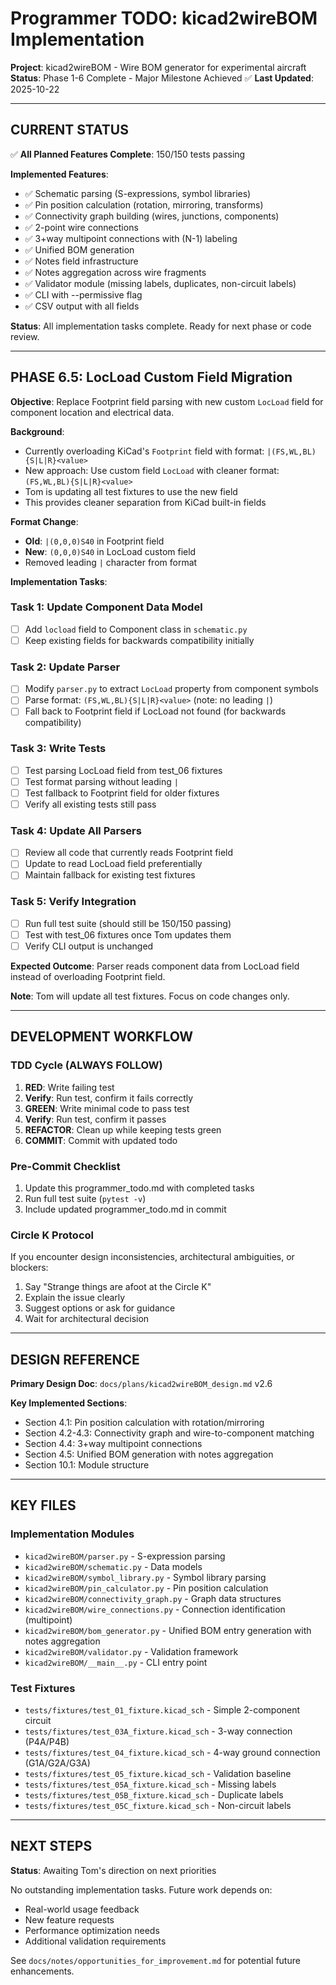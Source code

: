 # Programmer TODO: kicad2wireBOM Implementation

**Project**: kicad2wireBOM - Wire BOM generator for experimental aircraft
**Status**: Phase 1-6 Complete - Major Milestone Achieved ✅
**Last Updated**: 2025-10-22

---

## CURRENT STATUS

✅ **All Planned Features Complete**: 150/150 tests passing

**Implemented Features**:
- ✅ Schematic parsing (S-expressions, symbol libraries)
- ✅ Pin position calculation (rotation, mirroring, transforms)
- ✅ Connectivity graph building (wires, junctions, components)
- ✅ 2-point wire connections
- ✅ 3+way multipoint connections with (N-1) labeling
- ✅ Unified BOM generation
- ✅ Notes field infrastructure
- ✅ Notes aggregation across wire fragments
- ✅ Validator module (missing labels, duplicates, non-circuit labels)
- ✅ CLI with --permissive flag
- ✅ CSV output with all fields

**Status**: All implementation tasks complete. Ready for next phase or code review.

---

## PHASE 6.5: LocLoad Custom Field Migration

**Objective**: Replace Footprint field parsing with new custom `LocLoad` field for component location and electrical data.

**Background**:
- Currently overloading KiCad's `Footprint` field with format: `|(FS,WL,BL){S|L|R}<value>`
- New approach: Use custom field `LocLoad` with cleaner format: `(FS,WL,BL){S|L|R}<value>`
- Tom is updating all test fixtures to use the new field
- This provides cleaner separation from KiCad built-in fields

**Format Change**:
- **Old**: `|(0,0,0)S40` in Footprint field
- **New**: `(0,0,0)S40` in LocLoad custom field
- Removed leading `|` character from format

**Implementation Tasks**:

### Task 1: Update Component Data Model
- [ ] Add `locload` field to Component class in `schematic.py`
- [ ] Keep existing fields for backwards compatibility initially

### Task 2: Update Parser
- [ ] Modify `parser.py` to extract `LocLoad` property from component symbols
- [ ] Parse format: `(FS,WL,BL){S|L|R}<value>` (note: no leading `|`)
- [ ] Fall back to Footprint field if LocLoad not found (for backwards compatibility)

### Task 3: Write Tests
- [ ] Test parsing LocLoad field from test_06 fixtures
- [ ] Test format parsing without leading `|`
- [ ] Test fallback to Footprint field for older fixtures
- [ ] Verify all existing tests still pass

### Task 4: Update All Parsers
- [ ] Review all code that currently reads Footprint field
- [ ] Update to read LocLoad field preferentially
- [ ] Maintain fallback for existing test fixtures

### Task 5: Verify Integration
- [ ] Run full test suite (should still be 150/150 passing)
- [ ] Test with test_06 fixtures once Tom updates them
- [ ] Verify CLI output is unchanged

**Expected Outcome**: Parser reads component data from LocLoad field instead of overloading Footprint field.

**Note**: Tom will update all test fixtures. Focus on code changes only.

---

## DEVELOPMENT WORKFLOW

### TDD Cycle (ALWAYS FOLLOW)
1. **RED**: Write failing test
2. **Verify**: Run test, confirm it fails correctly
3. **GREEN**: Write minimal code to pass test
4. **Verify**: Run test, confirm it passes
5. **REFACTOR**: Clean up while keeping tests green
6. **COMMIT**: Commit with updated todo

### Pre-Commit Checklist
1. Update this programmer_todo.md with completed tasks
2. Run full test suite (`pytest -v`)
3. Include updated programmer_todo.md in commit

### Circle K Protocol
If you encounter design inconsistencies, architectural ambiguities, or blockers:
1. Say "Strange things are afoot at the Circle K"
2. Explain the issue clearly
3. Suggest options or ask for guidance
4. Wait for architectural decision

---

## DESIGN REFERENCE

**Primary Design Doc**: `docs/plans/kicad2wireBOM_design.md` v2.6

**Key Implemented Sections**:
- Section 4.1: Pin position calculation with rotation/mirroring
- Section 4.2-4.3: Connectivity graph and wire-to-component matching
- Section 4.4: 3+way multipoint connections
- Section 4.5: Unified BOM generation with notes aggregation
- Section 10.1: Module structure

---

## KEY FILES

### Implementation Modules
- `kicad2wireBOM/parser.py` - S-expression parsing
- `kicad2wireBOM/schematic.py` - Data models
- `kicad2wireBOM/symbol_library.py` - Symbol library parsing
- `kicad2wireBOM/pin_calculator.py` - Pin position calculation
- `kicad2wireBOM/connectivity_graph.py` - Graph data structures
- `kicad2wireBOM/wire_connections.py` - Connection identification (multipoint)
- `kicad2wireBOM/bom_generator.py` - Unified BOM entry generation with notes aggregation
- `kicad2wireBOM/validator.py` - Validation framework
- `kicad2wireBOM/__main__.py` - CLI entry point

### Test Fixtures
- `tests/fixtures/test_01_fixture.kicad_sch` - Simple 2-component circuit
- `tests/fixtures/test_03A_fixture.kicad_sch` - 3-way connection (P4A/P4B)
- `tests/fixtures/test_04_fixture.kicad_sch` - 4-way ground connection (G1A/G2A/G3A)
- `tests/fixtures/test_05_fixture.kicad_sch` - Validation baseline
- `tests/fixtures/test_05A_fixture.kicad_sch` - Missing labels
- `tests/fixtures/test_05B_fixture.kicad_sch` - Duplicate labels
- `tests/fixtures/test_05C_fixture.kicad_sch` - Non-circuit labels

---

## NEXT STEPS

**Status**: Awaiting Tom's direction on next priorities

No outstanding implementation tasks. Future work depends on:
- Real-world usage feedback
- New feature requests
- Performance optimization needs
- Additional validation requirements

See `docs/notes/opportunities_for_improvement.md` for potential future enhancements.
